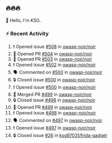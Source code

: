 ## 🔥🔥🔥
👋 Hello, I'm KSG.  

### ⚡ Recent Activity
<!--START_SECTION:activity-->
1. ❗ Opened issue [#508](https://github.com/owasp-noir/noir/issues/508) in [owasp-noir/noir](https://github.com/owasp-noir/noir)
2. 💪 Opened PR [#504](https://github.com/owasp-noir/noir/pull/504) in [owasp-noir/noir](https://github.com/owasp-noir/noir)
3. 💪 Opened PR [#503](https://github.com/owasp-noir/noir/pull/503) in [owasp-noir/noir](https://github.com/owasp-noir/noir)
4. ❗ Opened issue [#502](https://github.com/owasp-noir/noir/issues/502) in [owasp-noir/noir](https://github.com/owasp-noir/noir)
5. 🗣 Commented on [#500](https://github.com/owasp-noir/noir/issues/500#issuecomment-2599762553) in [owasp-noir/noir](https://github.com/owasp-noir/noir)
6. 🔒 Closed issue [#500](https://github.com/owasp-noir/noir/issues/500) in [owasp-noir/noir](https://github.com/owasp-noir/noir)
7. ❗ Opened issue [#500](https://github.com/owasp-noir/noir/issues/500) in [owasp-noir/noir](https://github.com/owasp-noir/noir)
8. 🎉 Merged PR [#499](https://github.com/owasp-noir/noir/pull/499) in [owasp-noir/noir](https://github.com/owasp-noir/noir)
9. 🔒 Closed issue [#498](https://github.com/owasp-noir/noir/issues/498) in [owasp-noir/noir](https://github.com/owasp-noir/noir)
10. 💪 Opened PR [#499](https://github.com/owasp-noir/noir/pull/499) in [owasp-noir/noir](https://github.com/owasp-noir/noir)
11. ❗ Opened issue [#498](https://github.com/owasp-noir/noir/issues/498) in [owasp-noir/noir](https://github.com/owasp-noir/noir)
12. 🗣 Commented on [#497](https://github.com/owasp-noir/noir/issues/497#issuecomment-2599673881) in [owasp-noir/noir](https://github.com/owasp-noir/noir)
13. ❗ Opened issue [#497](https://github.com/owasp-noir/noir/issues/497) in [owasp-noir/noir](https://github.com/owasp-noir/noir)
14. 🔒 Closed issue [#26](https://github.com/ksg97031/frida-gadget/issues/26) in [ksg97031/frida-gadget](https://github.com/ksg97031/frida-gadget)
<!--END_SECTION:activity-->
